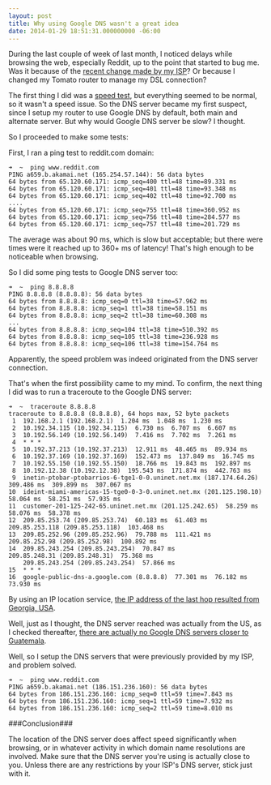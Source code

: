 ```yaml
---
layout: post
title: Why using Google DNS wasn't a great idea
date: 2014-01-29 18:51:31.000000000 -06:00
---
```





<!-- ##Why setting up Google DNS as my router's default DNS server was a bad idea# -->

During the last couple of week of last month, I noticed delays while browsing the web, especially Reddit, up to the point that started to bug me. Was it because of the [recent change made by my ISP](http://davidhsiehlo.com/blog/2013/12/20/finally/)? Or because I changed my Tomato router to manage my DSL connection? 


The first thing I did was a [speed test](http://www.speedtest.net/my-result/3268882393), but everything seemed to be normal, so it wasn't a speed issue. So the DNS server became my first suspect, since I setup my router to use Google DNS by default, both main and alternate server. But why would Google DNS server be slow? I thought. 

So I proceeded to make some tests:

First, I ran a ping test to reddit.com domain:

	➜  ~  ping www.reddit.com
	PING a659.b.akamai.net (165.254.57.144): 56 data bytes
	64 bytes from 65.120.60.171: icmp_seq=400 ttl=48 time=89.331 ms
	64 bytes from 65.120.60.171: icmp_seq=401 ttl=48 time=93.348 ms
	64 bytes from 65.120.60.171: icmp_seq=402 ttl=48 time=92.700 ms
	....
	64 bytes from 65.120.60.171: icmp_seq=755 ttl=48 time=360.952 ms
	64 bytes from 65.120.60.171: icmp_seq=756 ttl=48 time=284.577 ms
	64 bytes from 65.120.60.171: icmp_seq=757 ttl=48 time=201.729 ms

The average was about 90 ms, which is slow but acceptable; but there were times were it reached up to 360+ ms of latency! That's high enough to be noticeable when browsing.

<!-- more -->

So I did some ping tests to Google DNS server too:

	➜  ~  ping 8.8.8.8
	PING 8.8.8.8 (8.8.8.8): 56 data bytes
	64 bytes from 8.8.8.8: icmp_seq=0 ttl=38 time=57.962 ms
	64 bytes from 8.8.8.8: icmp_seq=1 ttl=38 time=58.151 ms
	64 bytes from 8.8.8.8: icmp_seq=2 ttl=38 time=60.308 ms
	...
	64 bytes from 8.8.8.8: icmp_seq=104 ttl=38 time=510.392 ms
	64 bytes from 8.8.8.8: icmp_seq=105 ttl=38 time=236.928 ms
	64 bytes from 8.8.8.8: icmp_seq=106 ttl=38 time=154.764 ms
	
Apparently, the speed problem was indeed originated from the DNS server connection.  

That's when the first possibility came to my mind. To confirm, the next thing I did was to run a traceroute to the Google DNS server:

	➜  ~  traceroute 8.8.8.8
	traceroute to 8.8.8.8 (8.8.8.8), 64 hops max, 52 byte packets
	 1  192.168.2.1 (192.168.2.1)  1.204 ms  1.048 ms  1.230 ms
	 2  10.192.34.115 (10.192.34.115)  6.730 ms  6.707 ms  6.607 ms
	 3  10.192.56.149 (10.192.56.149)  7.416 ms  7.702 ms  7.261 ms
	 4  * * *
	 5  10.192.37.213 (10.192.37.213)  12.911 ms  48.465 ms  89.934 ms
	 6  10.192.37.169 (10.192.37.169)  152.473 ms  137.849 ms  16.745 ms
	 7  10.192.55.150 (10.192.55.150)  18.766 ms  19.843 ms  192.897 ms
	 8  10.192.12.38 (10.192.12.38)  195.543 ms  171.874 ms  442.763 ms
	 9  inetin-ptobar-ptobarrios-6-tge1-0-0.uninet.net.mx (187.174.64.26)  	309.486 ms  309.899 ms  307.067 ms
	10  ideint-miami-americas-15-tge0-0-3-0.uninet.net.mx (201.125.198.10)  	58.064 ms  58.251 ms  57.935 ms
	11  customer-201-125-242-65.uninet.net.mx (201.125.242.65)  58.259 ms  	58.076 ms  58.378 ms
	12  209.85.253.74 (209.85.253.74)  60.183 ms  61.403 ms
    209.85.253.118 (209.85.253.118)  103.468 ms
	13  209.85.252.96 (209.85.252.96)  79.788 ms  111.421 ms
    209.85.252.98 (209.85.252.98)  100.892 ms
	14  209.85.243.254 (209.85.243.254)  70.847 ms
    209.85.248.31 (209.85.248.31)  75.368 ms
	    209.85.243.254 (209.85.243.254)  57.866 ms
	15  * * *
	16  google-public-dns-a.google.com (8.8.8.8)  77.301 ms  76.182 ms  73.930 ms

By using an IP location service, [the IP address of the last hop resulted from Georgia, USA](http://www.iplocation.net/index.php?query=209.85.243.254). 

Well, just as I thought, the DNS server reached was actually from the US, as I checked thereafter, [there are actually no Google DNS servers closer to Guatemala](http://blog.archit.in/2012/02/google-public-dns-server-locations-list/). 

Well, so I setup the DNS servers that were previously provided by my ISP, and problem solved. 

	➜  ~  ping www.reddit.com
	PING a659.b.akamai.net (186.151.236.160): 56 data bytes
	64 bytes from 186.151.236.160: icmp_seq=0 ttl=59 time=7.843 ms
	64 bytes from 186.151.236.160: icmp_seq=1 ttl=59 time=7.932 ms
	64 bytes from 186.151.236.160: icmp_seq=2 ttl=59 time=8.010 ms
	
###Conclusion###

The location of the DNS server does affect speed significantly when browsing, or in whatever activity in which domain name resolutions are involved.  Make sure that the DNS server you're using is actually close to you. Unless there are any restrictions by your ISP's DNS server, stick just with it.



	
		
	
		
